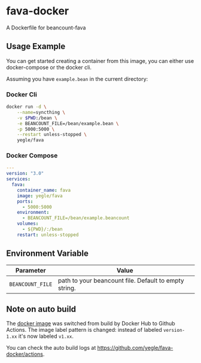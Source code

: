 # fava-docker

A Dockerfile for beancount-fava


## Usage Example

You can get started creating a container from this image, you can either use docker-compose or the docker cli.

Assuming you have `example.bean` in the current directory:

### Docker Cli

```bash
docker run -d \
    --name=syncthing \
    -v $PWD:/bean \
    -e BEANCOUNT_FILE=/bean/example.bean \
    -p 5000:5000 \
    --restart unless-stopped \
    yegle/fava
```

### Docker Compose

```yml
---
version: "3.0"
services:
  fava:
    container_name: fava
    image: yegle/fava
    ports:
      - 5000:5000
    environment:
      - BEANCOUNT_FILE=/bean/example.beancount
    volumes:
      - ${PWD}/:/bean
    restart: unless-stopped
```

## Environment Variable

| Parameter | Value |
| :----: | --- |
| `BEANCOUNT_FILE` | path to your beancount file. Default to empty string. |

## Note on auto build

The [docker image](https://hub.docker.com/r/yegle/fava) was switched
from build by Docker Hub to Github Actions. The image label pattern is
changed: instead of labeled `version-1.xx` it's now labeled `v1.xx`.

You can check the auto build logs at https://github.com/yegle/fava-docker/actions.
